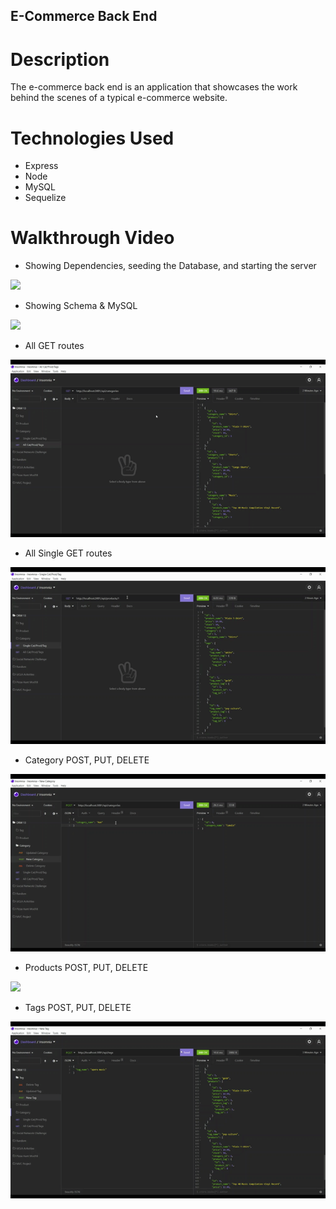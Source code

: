 ## E-Commerce Back End

# Description
The e-commerce back end is an application that showcases the work behind the scenes of a typical e-commerce website.

# Technologies Used
- Express
- Node
- MySQL
- Sequelize

# Walkthrough Video
- Showing Dependencies, seeding the Database, and starting the server

![](gifs/vid1.gif)

- Showing Schema & MySQL

![](gifs/vid2.gif)

- All GET routes

![](gifs/vid3.gif)

- All Single GET routes

![](gifs/vid4.gif)

- Category POST, PUT, DELETE

![](gifs/vid5.gif)

- Products POST, PUT, DELETE

![](gifs/vid6.gif)

- Tags POST, PUT, DELETE

![](gifs/vid7.gif)